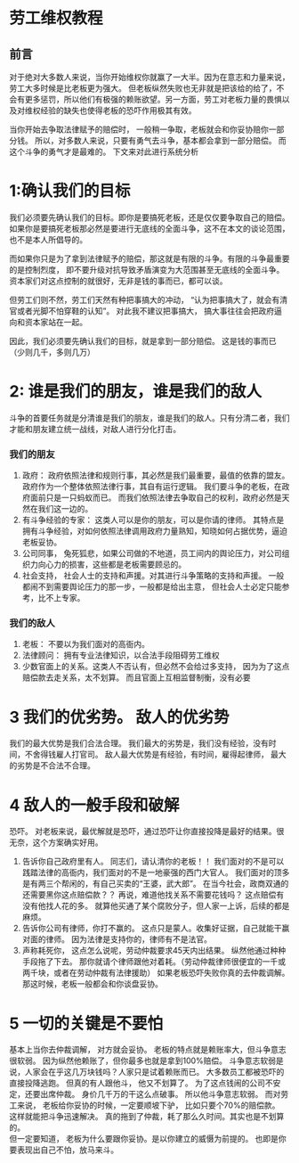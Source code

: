 # 劳工维权教程

## 前言

对于绝对大多数人来说，当你开始维权你就赢了一大半。因为在意志和力量来说，劳工大多时候是比老板更为强大。 但老板纵然失败也无非就是把该给的给了，不会有更多惩罚，所以他们有极强的赖账欲望。另一方面，劳工对老板力量的畏惧以及对维权经验的缺失也使得老板的恐吓作用极其有效。 

当你开始去争取法律赋予的赔偿时， 一般稍一争取，老板就会和你妥协赔你一部分钱。 所以，对多数人来说，只要有勇气去斗争，基本都会拿到一部分赔偿。 而这个斗争的勇气才是最难的。 下文来对此进行系统分析

# 1:确认我们的目标
我们必须要先确认我们的目标。即你是要搞死老板，还是仅仅要争取自己的赔偿。 如果你是要搞死老板那必然是要进行无底线的全面斗争，这不在本文的谈论范围， 也不是本人所倡导的。

而如果你只是为了拿到法律赋予的赔偿，那这就是有限的斗争。有限的斗争最重要的是控制烈度， 即不要升级对抗导致矛盾演变为大范围甚至无底线的全面斗争。 资本家们对这点控制的就很好，无非是钱的事而已，都可以谈。

但劳工们则不然，劳工们天然有种把事搞大的冲动， “认为把事搞大了，就会有清官或者光脚不怕穿鞋的认知”。 对此我不建议把事搞大， 搞大事往往会把政府逼向和资本家站在一起。

因此，我们必须要先确认我们的目标，就是拿到一部分赔偿。 这是钱的事而已（少则几千，多则几万）


# 2: 谁是我们的朋友，谁是我们的敌人
斗争的首要任务就是分清谁是我们的朋友，谁是我们的敌人。只有分清二者，我们才能和朋友建立统一战线，对敌人进行分化打击。

### 我们的朋友

1. 政府： 政府依照法律和规则行事，其必然是我们最重要，最值的依靠的盟友。 政府作为一个整体依照法律行事，其自有运行逻辑。 我们要斗争的老板，在政府面前只是一只蚂蚁而已。 而我们依照法律去争取自己的权利，政府必然是天然在我们这一边的。 
2. 有斗争经验的专家： 这类人可以是你的朋友，可以是你请的律师。 其特点是拥有斗争经验，对如何依照法律调用政府力量熟知，知晓如何占据优势，逼迫老板妥协。
3. 公司同事， 兔死狐悲，如果公司做的不地道，员工间内的舆论压力，对公司组织力向心力的损害，这些都是老板需要顾忌的。
4. 社会支持， 社会人士的支持和声援。对其进行斗争策略的支持和声援。 一般都闹不到需要舆论压力的那一步，一般都是给出主意， 但社会人士必定只能参考，比不上专家。

### 我们的敌人
1. 老板： 不要以为我们面对的高衙内。
2. 法律顾问： 拥有专业法律知识，以合法手段阻碍劳工维权
3. 少数官面上的关系。这类人不否认有，但必然不会给过多支持， 因为为了这点赔偿款去走关系，太不划算。 而且官面上互相监督制衡，没有必要

# 3 我们的优劣势。 敌人的优劣势
我们的最大优势是我们合法合理。 我们最大的劣势是，我们没有经验，没有时间，不舍得钱雇人打官司。
敌人最大优势是有经验，有时间，雇得起律师， 最大的劣势是不合法不合理。


# 4 敌人的一般手段和破解

恐吓。 对老板来说，最优解就是恐吓，通过恐吓让你直接投降是最好的结果。很无奈，这个方案确实好用。 
1. 告诉你自己政府里有人。  同志们，请认清你的老板！！ 我们面对的不是可以践踏法律的高衙内，我们面对的不是一地豪强的西门大官人。 我们面对的顶多是有两三个帮闲的，有自己买卖的“王婆，武大郎”。  在当今社会，政商双通的还需要黑你这点赔偿款？？  再说，难道他找关系不需要花钱吗？ 这点赔偿有没有他找人花的多。 就算他买通了某个腐败分子，但人家一上诉，后续的都是麻烦。
2. 告诉你公司有律师，你打不赢的。 这点只是蒙人。收集好证据，自己就能干赢对面的律师。 因为法律是支持你的，律师有不是法官。
3. 声称耗死你， 这点怎么说呢，劳动仲裁要求45天内出结果。 纵然他通过种种手段拖了下去。 那你就请个律师跟他对着耗。（劳动仲裁律师很便宜的一千或两千块，或者在劳动仲裁有法律援助）
如果老板恐吓失败你真的去仲裁调解。 那这时候，老板一般都会和你谈盘妥协。 
# 5 一切的关键是不要怕


基本上当你去仲裁调解， 对方就会妥协。  老板的特点就是赖账率大，但斗争意志很软弱。 因为纵然他赖账了，但你最多也就是拿到100%赔偿。 斗争意志软弱是说，人家会在乎这几万块钱吗？人家只是试着赖账而已。 大多数员工都被恐吓的直接投降逃跑。 但真的有人跟他斗， 他又不划算了。 为了这点钱闹的公司不安定，还要出席仲裁。 身价几千万的干这么点破事。 所以他斗争意志软弱。 
而对劳工来说， 老板给你妥协的时候，一定要顺坡下驴， 比如只要个70%的赔偿款。 这样就能把斗争迅速解决。 真的拖到了仲裁，耗了那么久时间。其实也是不划算的。  
但一定要知道， 老板为什么要跟你妥协。是以你建立的威慑为前提的。 也即是你要表现出自己不怕，放马来斗。  


 